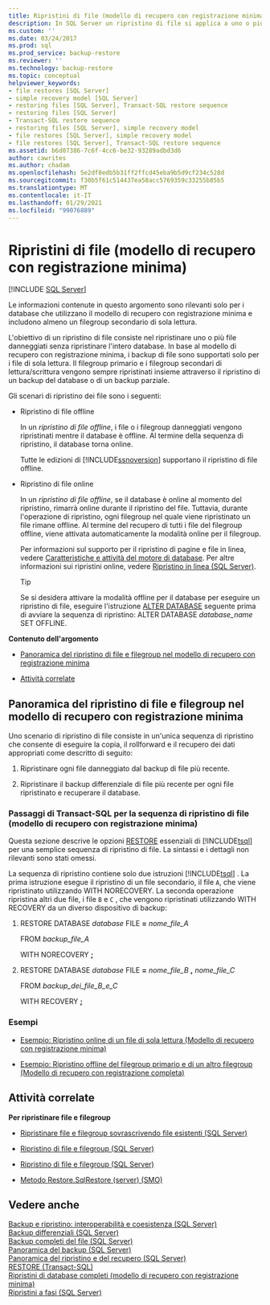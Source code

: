```yaml
---
title: Ripristini di file (modello di recupero con registrazione minima) | Microsoft Docs
description: In SQL Server un ripristino di file si applica a uno o più file danneggiati senza ripristinare l'intero database.
ms.custom: ''
ms.date: 03/24/2017
ms.prod: sql
ms.prod_service: backup-restore
ms.reviewer: ''
ms.technology: backup-restore
ms.topic: conceptual
helpviewer_keywords:
- file restores [SQL Server]
- simple recovery model [SQL Server]
- restoring files [SQL Server], Transact-SQL restore sequence
- restoring files [SQL Server]
- Transact-SQL restore sequence
- restoring files [SQL Server], simple recovery model
- file restores [SQL Server], simple recovery model
- file restores [SQL Server], Transact-SQL restore sequence
ms.assetid: b6d07386-7c6f-4cc6-be32-93289adbd3d6
author: cawrites
ms.author: chadam
ms.openlocfilehash: 5e2df8edb5b31ff2ffcd45eba9b5d9cf234c528d
ms.sourcegitcommit: f30b5f61c514437ea58acc5769359c33255b85b5
ms.translationtype: MT
ms.contentlocale: it-IT
ms.lasthandoff: 01/29/2021
ms.locfileid: "99076889"
---
```

# <a name="file-restores-simple-recovery-model"></a>Ripristini di file (modello di recupero con registrazione minima)
 [!INCLUDE [SQL Server](../../includes/applies-to-version/sqlserver.md)]

  Le informazioni contenute in questo argomento sono rilevanti solo per i database che utilizzano il modello di recupero con registrazione minima e includono almeno un filegroup secondario di sola lettura.  
  
 L'obiettivo di un ripristino di file consiste nel ripristinare uno o più file danneggiati senza ripristinare l'intero database. In base al modello di recupero con registrazione minima, i backup di file sono supportati solo per i file di sola lettura. Il filegroup primario e i filegroup secondari di lettura/scrittura vengono sempre ripristinati insieme attraverso il ripristino di un backup del database o di un backup parziale.  
  
 Gli scenari di ripristino dei file sono i seguenti:  
  
-   Ripristino di file offline  
  
     In un *ripristino di file offline*, i file o i filegroup danneggiati vengono ripristinati mentre il database è offline. Al termine della sequenza di ripristino, il database torna online.  
  
     Tutte le edizioni di [!INCLUDE[ssnoversion](../../includes/ssnoversion-md.md)] supportano il ripristino di file offline.  
  
-   Ripristino di file online  
  
     In un *ripristino di file offline*, se il database è online al momento del ripristino, rimarrà online durante il ripristino del file. Tuttavia, durante l'operazione di ripristino, ogni filegroup nel quale viene ripristinato un file rimane offline. Al termine del recupero di tutti i file del filegroup offline, viene attivata automaticamente la modalità online per il filegroup.  
  
     Per informazioni sul supporto per il ripristino di pagine e file in linea, vedere [Caratteristiche e attività del motore di database](../../sql-server/what-s-new-in-sql-server-ver15.md). Per altre informazioni sui ripristini online, vedere [Ripristino in linea &#40;SQL Server&#41;](../../relational-databases/backup-restore/online-restore-sql-server.md).  
  
    > [!TIP]  
    >  Se si desidera attivare la modalità offline per il database per eseguire un ripristino di file, eseguire l'istruzione [ALTER DATABASE](../../t-sql/statements/alter-database-transact-sql-set-options.md) seguente prima di avviare la sequenza di ripristino: ALTER DATABASE *database_name* SET OFFLINE.  
  
 **Contenuto dell'argomento**  
  
-   [Panoramica del ripristino di file e filegroup nel modello di recupero con registrazione minima](#Overview)  
  
-   [Attività correlate](#RelatedTasks)  
  
##  <a name="overview-of-file-and-filegroup-restore-under-the-simple-recovery-model"></a><a name="Overview"></a> Panoramica del ripristino di file e filegroup nel modello di recupero con registrazione minima  
 Uno scenario di ripristino di file consiste in un'unica sequenza di ripristino che consente di eseguire la copia, il rollforward e il recupero dei dati appropriati come descritto di seguito:  
  
1.  Ripristinare ogni file danneggiato dal backup di file più recente.  
  
2.  Ripristinare il backup differenziale di file più recente per ogni file ripristinato e recuperare il database.  
  
### <a name="transact-sql-steps-for-file-restore-sequence-simple-recovery-model"></a>Passaggi di Transact-SQL per la sequenza di ripristino di file (modello di recupero con registrazione minima)  
 Questa sezione descrive le opzioni [RESTORE](../../t-sql/statements/restore-statements-transact-sql.md) essenziali di [!INCLUDE[tsql](../../includes/tsql-md.md)] per una semplice sequenza di ripristino di file. La sintassi e i dettagli non rilevanti sono stati omessi.  
  
 La sequenza di ripristino contiene solo due istruzioni [!INCLUDE[tsql](../../includes/tsql-md.md)] . La prima istruzione esegue il ripristino di un file secondario, il file `A`, che viene ripristinato utilizzando WITH NORECOVERY. La seconda operazione ripristina altri due file, i file `B` e `C` , che vengono ripristinati utilizzando WITH RECOVERY da un diverso dispositivo di backup:  
  
1.  RESTORE DATABASE *database* FILE **=** _nome_file_A_  
  
     FROM *backup_file_A*  
  
     WITH NORECOVERY **;**  
  
2.  RESTORE DATABASE *database* FILE **=** _nome_file_B_ **,** _nome_file_C_  
  
     FROM *backup_dei_file_B_e_C*  
  
     WITH RECOVERY **;**  
  
### <a name="examples"></a>Esempi  
  
-   [Esempio: Ripristino online di un file di sola lettura &#40;Modello di recupero con registrazione minima&#41;](../../relational-databases/backup-restore/example-online-restore-of-a-read-only-file-simple-recovery-model.md)  
  
-   [Esempio: Ripristino offline del filegroup primario e di un altro filegroup &#40;Modello di recupero con registrazione completa&#41;](../../relational-databases/backup-restore/example-offline-restore-of-primary-and-one-other-filegroup-full-recovery-model.md)  
  
##  <a name="related-tasks"></a><a name="RelatedTasks"></a> Attività correlate  
 **Per ripristinare file e filegroup**  
  
-   [Ripristinare file e filegroup sovrascrivendo file esistenti &#40;SQL Server&#41;](../../relational-databases/backup-restore/restore-files-and-filegroups-over-existing-files-sql-server.md)  
  
-   [Ripristino di file e filegroup &#40;SQL Server&#41;](../../relational-databases/backup-restore/restore-files-and-filegroups-sql-server.md)  
  
-   [Ripristino di file e filegroup &#40;SQL Server&#41;](../../relational-databases/backup-restore/restore-files-and-filegroups-sql-server.md)  
  
-   [Metodo Restore.SqlRestore (server) (SMO)](/dotnet/api/microsoft.sqlserver.management.smo.restore.sqlrestore)   
  
## <a name="see-also"></a>Vedere anche  
 [Backup e ripristino: interoperabilità e coesistenza &#40;SQL Server&#41;](../../relational-databases/backup-restore/backup-and-restore-interoperability-and-coexistence-sql-server.md)   
 [Backup differenziali &#40;SQL Server&#41;](../../relational-databases/backup-restore/differential-backups-sql-server.md)   
 [Backup completi del file &#40;SQL Server&#41;](../../relational-databases/backup-restore/full-file-backups-sql-server.md)   
 [Panoramica del backup &#40;SQL Server&#41;](../../relational-databases/backup-restore/backup-overview-sql-server.md)   
 [Panoramica del ripristino e del recupero &#40;SQL Server&#41;](../../relational-databases/backup-restore/restore-and-recovery-overview-sql-server.md)   
 [RESTORE &#40;Transact-SQL&#41;](../../t-sql/statements/restore-statements-transact-sql.md)   
 [Ripristini di database completi &#40;modello di recupero con registrazione minima&#41;](../../relational-databases/backup-restore/complete-database-restores-simple-recovery-model.md)   
 [Ripristini a fasi &#40;SQL Server&#41;](../../relational-databases/backup-restore/piecemeal-restores-sql-server.md)  
  
